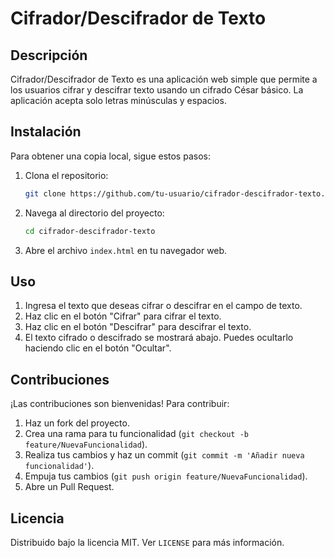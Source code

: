# Cifrador/Descifrador de Texto

## Descripción
Cifrador/Descifrador de Texto es una aplicación web simple que permite a los usuarios cifrar y descifrar texto usando un cifrado César básico. La aplicación acepta solo letras minúsculas y espacios.

## Instalación
Para obtener una copia local, sigue estos pasos:

1. Clona el repositorio:
    ```sh
    git clone https://github.com/tu-usuario/cifrador-descifrador-texto.git
    ```
2. Navega al directorio del proyecto:
    ```sh
    cd cifrador-descifrador-texto
    ```
3. Abre el archivo `index.html` en tu navegador web.

## Uso
1. Ingresa el texto que deseas cifrar o descifrar en el campo de texto.
2. Haz clic en el botón "Cifrar" para cifrar el texto.
3. Haz clic en el botón "Descifrar" para descifrar el texto.
4. El texto cifrado o descifrado se mostrará abajo. Puedes ocultarlo haciendo clic en el botón "Ocultar".

## Contribuciones
¡Las contribuciones son bienvenidas! Para contribuir:

1. Haz un fork del proyecto.
2. Crea una rama para tu funcionalidad (`git checkout -b feature/NuevaFuncionalidad`).
3. Realiza tus cambios y haz un commit (`git commit -m 'Añadir nueva funcionalidad'`).
4. Empuja tus cambios (`git push origin feature/NuevaFuncionalidad`).
5. Abre un Pull Request.

## Licencia
Distribuido bajo la licencia MIT. Ver `LICENSE` para más información.
